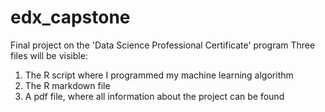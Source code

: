 # edx_capstone
Final project on the 'Data Science Professional Certificate' program
Three files will be visible:
  1. The R script where I programmed my machine learning algorithm
  2. The R markdown file
  3. A pdf file, where all information about the project can be found

